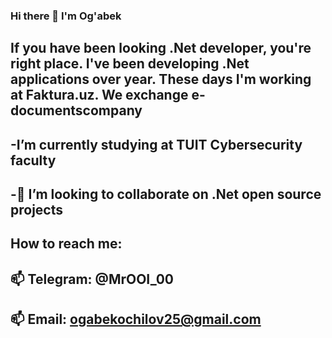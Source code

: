### Hi there 👋 I'm Og'abek

## If you have been looking .Net developer, you're right place. I've been developing .Net applications over year. These days I'm working at Faktura.uz. We exchange  e-documentscompany
## -I’m currently studying at TUIT Cybersecurity faculty
## -👯 I’m looking to collaborate on .Net open source projects
## How to reach me: 
## 📫 Telegram: @MrOOI_00 
## 📫 Email: ogabekochilov25@gmail.com
<!--
**MrOOI/MrOOI** is a ✨ _special_ ✨ repository because its `README.md` (this file) appears on your GitHub profile.

Here are some ideas to get you started:

- 🔭 I’m currently working on e-documwnts exchange company
- 🌱 I’m currently studying at TUIT Cybersecurity faculty
- 👯 I’m looking to collaborate on .Net open source projects
- 🤔 I’m looking for help with .Net MAUI
- 💬 Ask me about .Net
- 📫 How to reach me: Telegram: @MrOOI_00 Email: ogabekochilov25@gmail.com
- 😄 Pronouns: ...
- ⚡ Fun fact: ...
-->
